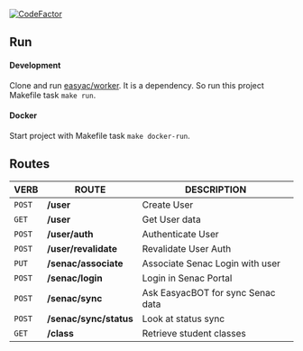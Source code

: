 [![CodeFactor](https://www.codefactor.io/repository/github/easyac/api/badge)](https://www.codefactor.io/repository/github/easyac/api)

## Run

#### Development

Clone and run [easyac/worker](https://github.com/easyac/workers). It is a dependency. So run this project Makefile task `make run`.


#### Docker

Start project with Makefile task `make docker-run`.


## Routes

|VERB|ROUTE|DESCRIPTION|
|---|---|---|
|`POST`|**/user**| Create User |
|`GET`|**/user**| Get User data |
|`POST`|**/user/auth**| Authenticate User |
|`POST`|**/user/revalidate**| Revalidate User Auth |
|`PUT`|**/senac/associate**| Associate Senac Login with user |
|`POST`|**/senac/login**| Login in Senac Portal |
|`POST`|**/senac/sync**| Ask EasyacBOT for sync Senac data |
|`POST`|**/senac/sync/status**| Look at status sync |
|`GET`|**/class**| Retrieve student classes |
